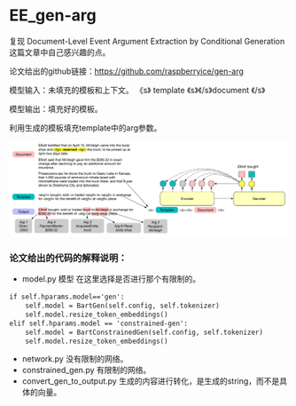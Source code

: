 # EE_gen-arg

复现 Document-Level Event Argument Extraction by Conditional Generation 这篇文章中自己感兴趣的点。

论文给出的github链接：https://github.com/raspberryice/gen-arg

模型输入：未填充的模板和上下文。   《s》  template 《s》《/s》document 《/s》

模型输出：填充好的模板。

利用生成的模板填充template中的arg参数。

![](https://github.com/cs-liangchen-work/EE_gen-arg/blob/main/picture/pic_1.png)


### 论文给出的代码的解释说明：
- model.py  模型  在这里选择是否进行那个有限制的。
```
if self.hparams.model=='gen':
    self.model = BartGen(self.config, self.tokenizer)
    self.model.resize_token_embeddings() 
elif self.hparams.model == 'constrained-gen':
    self.model = BartConstrainedGen(self.config, self.tokenizer)
    self.model.resize_token_embeddings() 
```
- network.py  没有限制的网络。
- constrained_gen.py  有限制的网络。
- convert_gen_to_output.py  生成的内容进行转化，是生成的string，而不是具体的向量。
